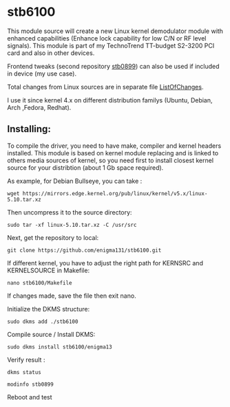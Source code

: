 # stb6100

This module source will create a new Linux kernel demodulator module with enhanced capabilities (Enhance lock capability for low C/N or RF level signals). This module is part of my TechnoTrend TT-budget S2-3200 PCI card and also in other devices.

Frontend tweaks (second repository [stb0899](https://github.com/enigma131/stb0899)) can also be used if included in device (my use case).

Total changes from Linux sources are in separate file [ListOfChanges](ListOfChanges). 

I use it since kernel 4.x on different distribution familys (Ubuntu, Debian, Arch ,Fedora, Redhat).

## Installing:

To compile the driver, you need to have make, compiler and kernel headers installed. This module is based on kernel module replacing and is linked to others media sources of kernel, so you need first to install closest kernel source for your distribtion (about 1 Gb space required).

As example, for Debian Bullseye, you can take : 

    wget https://mirrors.edge.kernel.org/pub/linux/kernel/v5.x/linux-5.10.tar.xz

Then uncompress it to the source directory:

    sudo tar -xf linux-5.10.tar.xz -C /usr/src

Next, get the repository to local:

    git clone https://github.com/enigma131/stb6100.git

If different kernel, you have to adjust the right path for KERNSRC and KERNELSOURCE in Makefile:

    nano stb6100/Makefile 

If changes made, save the file then exit nano.

Initialize the DKMS structure:

    sudo dkms add ./stb6100

Compile source / Install DKMS:

    sudo dkms install stb6100/enigma13

Verify result :

    dkms status

    modinfo stb0899

Reboot and test
